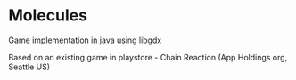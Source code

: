 # Molecules

Game implementation in java using libgdx

Based on an existing game in playstore - Chain Reaction (App Holdings org, Seattle US)
